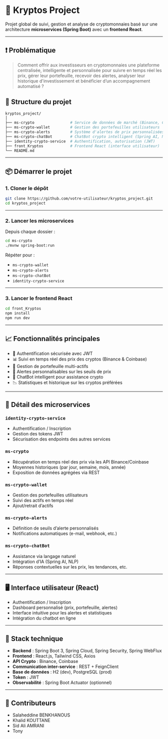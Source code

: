 # 💸 Kryptos Project

Projet global de suivi, gestion et analyse de cryptomonnaies basé sur une architecture **microservices (Spring Boot)** avec un **frontend React**.

---
## ❗ Problématique

> Comment offrir aux investisseurs en cryptomonnaies une plateforme centralisée, intelligente et personnalisée pour suivre en temps réel les prix, gérer leur portefeuille, recevoir des alertes, analyser leur historique d'investissement et bénéficier d’un accompagnement automatisé ?

## 🧱 Structure du projet

```bash
kryptos_project/
│
├── ms-crypto                # Service de données de marché (Binance, Coinbase)
├── ms-crypto-wallet         # Gestion des portefeuilles utilisateurs
├── ms-crypto-alerts         # Système d'alertes de prix personnalisées
├── ms-crypto-chatBot        # ChatBot crypto intelligent (Spring AI, NLP)
├── identity-crypto-service  # Authentification, autorisation (JWT)
├── front_Kryptos            # Frontend React (interface utilisateur)
└── README.md
```

---

## 📦 Démarrer le projet

### 1. Cloner le dépôt

```bash
git clone https://github.com/votre-utilisateur/kryptos_project.git
cd kryptos_project
```

---

### 2. Lancer les microservices

Depuis chaque dossier :

```bash
cd ms-crypto
./mvnw spring-boot:run
```

Répéter pour :
- `ms-crypto-wallet`
- `ms-crypto-alerts`
- `ms-crypto-chatBot`
- `identity-crypto-service`

---

### 3. Lancer le frontend React

```bash
cd front_Kryptos
npm install
npm run dev
```

---

## 📈 Fonctionnalités principales

- 🔐 Authentification sécurisée avec JWT
- 📊 Suivi en temps réel des prix des cryptos (Binance & Coinbase)
- 📁 Gestion de portefeuille multi-actifs
- 🔔 Alertes personnalisables sur les seuils de prix
- 🤖 ChatBot intelligent pour assistance crypto
- 📉 Statistiques et historique sur les cryptos préférées

---

## 🧩 Détail des microservices

### `identity-crypto-service`
- Authentification / Inscription
- Gestion des tokens JWT
- Sécurisation des endpoints des autres services

### `ms-crypto`
- Récupération en temps réel des prix via les API Binance/Coinbase
- Moyennes historiques (par jour, semaine, mois, année)
- Exposition de données agrégées via REST

### `ms-crypto-wallet`
- Gestion des portefeuilles utilisateurs
- Suivi des actifs en temps réel
- Ajout/retrait d’actifs

### `ms-crypto-alerts`
- Définition de seuils d’alerte personnalisés
- Notifications automatiques (e-mail, webhook, etc.)

### `ms-crypto-chatBot`
- Assistance via langage naturel
- Intégration d’IA (Spring AI, NLP)
- Réponses contextuelles sur les prix, les tendances, etc.

---

## 🖥️ Interface utilisateur (React)

- Authentification / Inscription
- Dashboard personnalisé (prix, portefeuille, alertes)
- Interface intuitive pour les alertes et statistiques
- Intégration du chatbot en ligne

---

## 🚀 Stack technique

- **Backend** : Spring Boot 3, Spring Cloud, Spring Security, Spring WebFlux
- **Frontend** : React.js, Tailwind CSS, Axios
- **API Crypto** : Binance, Coinbase
- **Communication inter-service** : REST + FeignClient
- **Base de données** : H2 (dev), PostgreSQL (prod)
- **Token** : JWT
- **Observabilité** : Spring Boot Actuator (optionnel)

---

## 👥 Contributeurs

- Salaheddine BENKHANOUS  
- Khalid KOUTTANE  
- Sid Ali AMRANI  
- Tony
